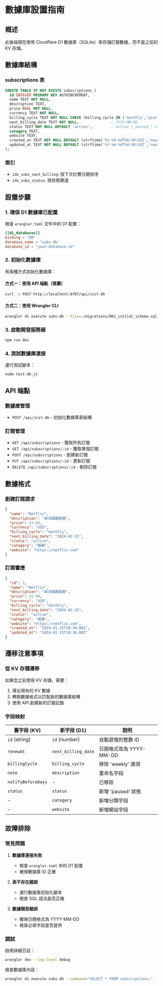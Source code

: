 # 數據庫設置指南

## 概述

此後端現在使用 Cloudflare D1 數據庫（SQLite）來存儲訂閱數據，而不是之前的 KV 存儲。

## 數據庫結構

### subscriptions 表

```sql
CREATE TABLE IF NOT EXISTS subscriptions (
  id INTEGER PRIMARY KEY AUTOINCREMENT,
  name TEXT NOT NULL,
  description TEXT,
  price REAL NOT NULL,
  currency TEXT NOT NULL,
  billing_cycle TEXT NOT NULL CHECK (billing_cycle IN ('monthly','yearly')),
  next_billing_date TEXT NOT NULL,              -- YYYY-MM-DD
  status TEXT NOT NULL DEFAULT 'active',        -- active | paused | cancelled
  category TEXT,
  website TEXT,
  created_at TEXT NOT NULL DEFAULT (strftime('%Y-%m-%dT%H:%M:%SZ','now')),
  updated_at TEXT NOT NULL DEFAULT (strftime('%Y-%m-%dT%H:%M:%SZ','now'))
);
```

### 索引

- `idx_subs_next_billing`: 按下次計費日期排序
- `idx_subs_status`: 按狀態篩選

## 設置步驟

### 1. 確保 D1 數據庫已配置

檢查 `wrangler.toml` 文件中的 D1 配置：

```toml
[[d1_databases]]
binding = "DB"
database_name = "subs-db"
database_id = "your-database-id"
```

### 2. 初始化數據庫

有兩種方式初始化數據庫：

#### 方式一：使用 API 端點（推薦）

```bash
curl -X POST http://localhost:8787/api/init-db
```

#### 方式二：使用 Wrangler CLI

```bash
wrangler d1 execute subs-db --file=./migrations/001_initial_schema.sql
```

### 3. 啟動開發服務器

```bash
npm run dev
```

### 4. 測試數據庫連接

運行測試腳本：

```bash
node test-db.js
```

## API 端點

### 數據庫管理

- `POST /api/init-db` - 初始化數據庫表結構

### 訂閱管理

- `GET /api/subscriptions` - 獲取所有訂閱
- `GET /api/subscriptions/:id` - 獲取單個訂閱
- `POST /api/subscriptions` - 創建新訂閱
- `PUT /api/subscriptions/:id` - 更新訂閱
- `DELETE /api/subscriptions/:id` - 刪除訂閱

## 數據格式

### 創建訂閱請求

```json
{
  "name": "Netflix",
  "description": "串流媒體服務",
  "price": 15.99,
  "currency": "USD",
  "billing_cycle": "monthly",
  "next_billing_date": "2024-02-15",
  "status": "active",
  "category": "娛樂",
  "website": "https://netflix.com"
}
```

### 訂閱響應

```json
{
  "id": 1,
  "name": "Netflix",
  "description": "串流媒體服務",
  "price": 15.99,
  "currency": "USD",
  "billing_cycle": "monthly",
  "next_billing_date": "2024-02-15",
  "status": "active",
  "category": "娛樂",
  "website": "https://netflix.com",
  "created_at": "2024-01-15T10:30:00Z",
  "updated_at": "2024-01-15T10:30:00Z"
}
```

## 遷移注意事項

### 從 KV 存儲遷移

如果您之前使用 KV 存儲，需要：

1. 導出現有的 KV 數據
2. 轉換數據格式以匹配新的數據庫結構
3. 使用 API 創建新的訂閱記錄

### 字段映射

| 舊字段 (KV)        | 新字段 (D1)         | 說明                    |
| ------------------ | ------------------- | ----------------------- |
| `id` (string)      | `id` (number)       | 自動遞增的整數 ID       |
| `renewAt`          | `next_billing_date` | 日期格式改為 YYYY-MM-DD |
| `billingCycle`     | `billing_cycle`     | 移除 'weekly' 選項      |
| `note`             | `description`       | 重命名字段              |
| `notifyBeforeDays` | -                   | 已移除                  |
| `status`           | `status`            | 新增 'paused' 狀態      |
| -                  | `category`          | 新增分類字段            |
| -                  | `website`           | 新增網站字段            |

## 故障排除

### 常見問題

1. **數據庫連接失敗**

   - 檢查 `wrangler.toml` 中的 D1 配置
   - 確保數據庫 ID 正確

2. **表不存在錯誤**

   - 運行數據庫初始化腳本
   - 檢查 SQL 語法是否正確

3. **數據類型錯誤**
   - 確保日期格式為 YYYY-MM-DD
   - 檢查必填字段是否提供

### 調試

啟用詳細日誌：

```bash
wrangler dev --log-level debug
```

檢查數據庫內容：

```bash
wrangler d1 execute subs-db --command="SELECT * FROM subscriptions;"
```
